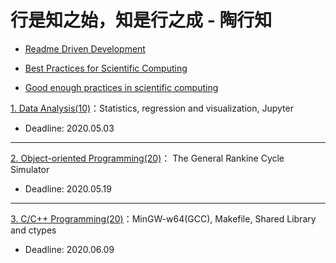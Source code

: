 # 行是知之始，知是行之成 - 陶行知

* [Readme Driven Development](https://tom.preston-werner.com/2010/08/23/readme-driven-development.html)

* [Best Practices for Scientific Computing](https://journals.plos.org/plosbiology/article?id=10.1371/journal.pbio.1001745)

* [Good enough practices in scientific computing](https://journals.plos.org/ploscompbiol/article?id=10.1371/journal.pcbi.1005510)

[1. Data Analysis(10)](./P1)：Statistics, regression and visualization, Jupyter 

* Deadline: 2020.05.03

---

[2. Object-oriented Programming(20)](./P2)： The General Rankine Cycle Simulator

* Deadline: 2020.05.19

---

[3. C/C++ Programming(20)](./P3)：MinGW-w64(GCC), Makefile, Shared Library and ctypes

* Deadline: 2020.06.09



